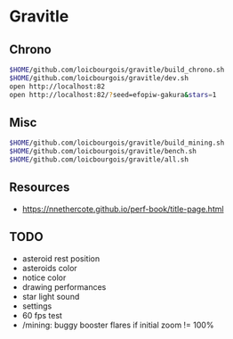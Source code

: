 # Gravitle


## Chrono
```sh
$HOME/github.com/loicbourgois/gravitle/build_chrono.sh
$HOME/github.com/loicbourgois/gravitle/dev.sh
open http://localhost:82
open http://localhost:82/?seed=efopiw-gakura&stars=1
```


## Misc
```sh
$HOME/github.com/loicbourgois/gravitle/build_mining.sh
$HOME/github.com/loicbourgois/gravitle/bench.sh
$HOME/github.com/loicbourgois/gravitle/all.sh
```


## Resources
- https://nnethercote.github.io/perf-book/title-page.html


## TODO
- asteroid rest position
- asteroids color
- notice color
- drawing performances
- star light sound
- settings
- 60 fps test
- /mining: buggy booster flares if initial zoom != 100%
